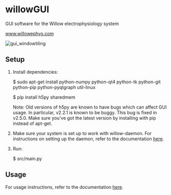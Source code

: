 # willowGUI
GUI software for the Willow electrophysiology system

www.willowephys.com

![gui_windowtiling](https://github.com/leaflabs/willowgui/blob/master/docs/user_guide/screenshots/gui_windowtiling.png)

## Setup

1. Install dependencies:

    $ sudo apt-get install python-numpy python-qt4 python-tk python-git python-pip python-pyqtgraph util-linux

    $ pip install h5py sharedmem

   Note: Old versions of h5py are known to have bugs which can affect GUI
   usage. In particular, v2.2.1 is known to be buggy. This bug is fixed in
   v2.5.0. Make sure you've got the latest version by installing with pip
   instead of apt-get.

2. Make sure your system is set up to work with willow-daemon. For instructions on setting up the
    daemon, refer to the documentation [here](http://docs.willowephys.com/software_user_manual.html#daemon).

3. Run:

    $ src/main.py


## Usage
For usage instructions, refer to the documentation [here](http://docs.willowephys.com/software_user_manual.html#willowgui).

